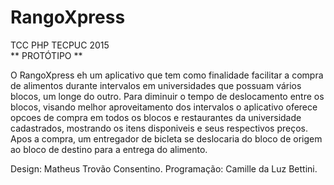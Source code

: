 # RangoXpress
TCC PHP TECPUC 2015  
** PROTÓTIPO **

O RangoXpress eh um aplicativo que tem como finalidade facilitar a compra de alimentos durante intervalos em universidades que possuam vários blocos, um longe do outro. Para diminuir o tempo de deslocamento entre os blocos, visando melhor aproveitamento dos intervalos o aplicativo oferece opcoes de compra em todos os blocos e restaurantes da universidade cadastrados, mostrando os itens disponiveis e seus respectivos preços. Apos a compra, um entregador de bicleta se deslocaria do bloco de origem ao bloco de destino para a entrega do alimento.

Design: Matheus Trovão Consentino.
Programação: Camille da Luz Bettini.
